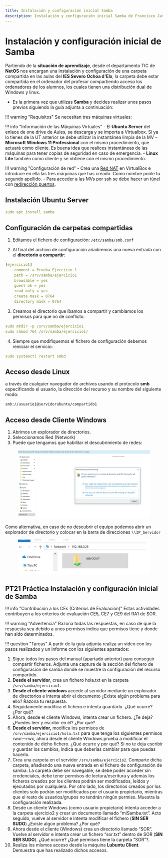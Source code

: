 ```yaml
--- 
title: Instalación y configuración inicial Samba
description: Instalación y configuración inicial Samba de Francisco Javier Hernández Illán. 
---
```


# Instalación y configuración inicial de Samba

Partiendo de la **situación de aprendizaje**, desde el departamento TIC de **NetOS** nos encargan una instalación y configuración de una carpeta compartida en las aulas del **IES Severo Ochoa d'Elx**, la carpeta debe estar compartida en el ordenador del profesor compartiendo acceso los ordenadores de los alumnos, los cuales tienen una distribución dual de Windows y linux.

- Es la primera vez que utilizas **Samba** y decides realizar unos pasos previos siguiendo la guía adjunta a continuación:

!!! warning "Requisitos"
    Se necesitan tres máquinas virtuales: 

!!! info "Información de las Máquinas Virtuales"
    - El **Ubuntu Server** del enlace de one drive de Aules, se descarga y se importa a Virtualbox. Si ya lo tienes de la UT anterior se debe utilizar la instantánea limpia de la MV
    - **Microsoft Windows 11 Professional** con el mismo procedimiento, que actuará como cliente. Es buena idea que realices instantáneas de las máquinas para tener copias de seguridad en caso de emergencia.
    - **Linux Lite** también como cliente y se obtiene con el mismo procedimiento.

!!! warning "Configuración de red"
    - Crea una [Red NAT](https://www.fpgenred.es/VirtualBox/modo_red_nat.html) en VirtualBox e introduce en ella las tres máquinas que has creado. Como nombre ponle tu segundo apellido.
    - Para acceder a las MVs por ssh se debe hacer un túnel con [redirección puertos](https://nsrc.org/activities/agendas/en/cloud-virtualization/cloud-virt/en/intro-virtualization/ex-virtualbox-portforward-ssh/ex-virtualbox-portforward-ssh.html#:~:text=To%20enable%20port%20forwarding%2C%20open%20the%20settings%20for%20your%20virtual%20machine.&text=Verify%20that%20NAT%20is%20selected,you%20can%20add%20new%20forwardings.).


## Instalación Ubuntu Server

``` yaml
sudo apt install samba
```

## Configuración de carpetas compartidas

1. Editamos el fichero de configuración: `/etc/samba/smb.conf`

2. Al final del archivo de configuración añadiremos una nueva entrada con el **directorio a compartir**:

``` yaml
[ejercicio1]
    comment = Prueba Ejercicio 1
    path = /srv/samba/ejercicio1
    browsable = yes
    guest ok = yes
    read only = yes
    create mask = 0764
    directory mask = 0764
```

3. Creamos el directorio que íbamos a compartir y cambiamos los permisos para que no de conflicto.

``` yaml
sudo mkdir -p /srv/samba/ejercicio1
sudo chmod 764 /srv/samba/ejercicio1/
```

4. Siempre que modifiquemos el fichero de configuración debemos reiniciar el servicio:

``` yaml
sudo systemctl restart smbd
```

## Acceso desde Linux

a través de cualquier navegador de archivos usando el protocolo **smb** especificando el usuario, la dirección del recurso y su nombre del siguiente modo:

``` bash
smb://usuario1@servidorubuntu/compartido1
```

## Acceso desde Cliente Windows

1. Abrimos un explorador de directorios.
2. Seleccionamos Red (Network)
3. Puede que tengamos que habilitar el descubrimiento de redes:

<figure>
  <img src="./imagenes/004.png"/>
</figure>

Como alternativa, en caso de no descubrir el equipo podemos abrir un explorador de directorio y colocar en la barra de direcciones `\\IP_Servidor`

<figure>
  <img src="./imagenes/005.png"/>
</figure>

## PT21 Práctica Instalación y configuración inicial de Samba 

!!! info "Contribución a los CEs (Criterios de Evaluación)"
    Estas actividades contribuyen a los criterios de evaluación CE5, CE7 y CE9 del RA1 de SOR.

!!! warning "Advertencia"
    Razona todas las respuestas, en caso de que la respuesta sea debido a unos permisos indica que permisos tiene y donde han sido determinados.

!!! question "Tareas"
    A partir de la guía adjunta realiza un video con los pasos realizados y un informe con los siguientes apartados:

1. Sigue todos los pasos del manual (apartado anterior) para conseguir compartir ficheros. Adjunta una captura de la sección del fichero de configuración de samba donde se muestre la configuración del recurso compartido.
2. **Desde el servidor**, crea un fichero hola.txt en la carpeta `/srv/samba/ejercicio1`.
3. **Desde el cliente windows** accede al servidor mediante un explorador de directorios e intenta abrir el documento ¿Existe algún problema para ello? Razona tu respuesta.
4. Seguidamente modifica el fichero e intenta guardarlo. ¿Qué ocurre? ¿Por qué?
5. Ahora, desde el cliente Windows, intenta crear un fichero. ¿Te deja? ¿Puedes leer y escribir en él? ¿Por qué?
6. **Desde el servidor,** modifica los permisos de `/srv/samba/ejercicio1/hola.txt` para que tenga los siguientes permisos rwxr—rwx, ahora desde el cliente Windows prueba a modificar el contenido de dicho fichero. ¿Qué ocurre y por qué? Si no te deja escribir y guardar los cambios, indica que deberías cambiar para que puedas hacerlo.
7. Crea una carpeta en el servidor `/srv/samba/ejercicio2`. Comparte dicha carpeta, añadiendo una nueva entrada en el fichero de configuración de samba. La carpeta debe ser navegable, se debe poder acceder sin credenciales, debe tener permisos  de lectura/escritura y además los ficheros creados por los clientes podrán ser modificados, leídos y ejecutados por cualquiera. Por otro lado, los directorios creados por los clientes solo podrán ser modificados por el usuario propietario, mientras que el resto de usuarios/grupos no tendrán ningún permiso. Muestra la configuración realizada.
8. Desde un cliente Windows (como usuario propietario) intenta acceder a la carpeta ejercicio2 y crear un documento llamado “miSamba.txt”. Acto seguido, vuelve al servidor e intenta modificar el fichero (**SIN SER SUDO**) ¿Existe algún problema? ¿Por qué?
9. Ahora desde el cliente (Windows) crea un directorio llamado “SOR”. Vuelve al servidor e intenta crear un fichero “sor.txt” dentro de SOR (**SIN SER SUDO**). ¿Qué ocurre? ¿Qué permisos tiene la carpeta “SOR”?.
10. Realiza los mismos acceso desde la máquina **Lubuntu Client**. Demuestra que has realizado dichos accesos.